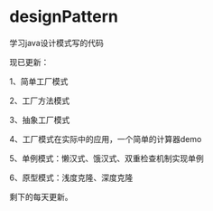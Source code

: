 # designPattern

学习java设计模式写的代码

现已更新：

1、简单工厂模式

2、工厂方法模式

3、抽象工厂模式

4、工厂模式在实际中的应用，一个简单的计算器demo

5、单例模式：懒汉式、饿汉式、双重检查机制实现单例

6、原型模式：浅度克隆、深度克隆

剩下的每天更新。


